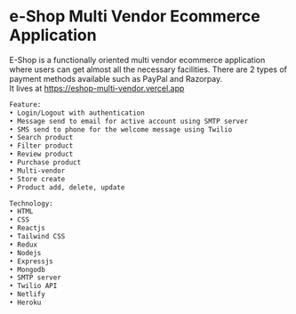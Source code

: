 # e-Shop Multi Vendor Ecommerce Application

E-Shop is a functionally oriented multi vendor ecommerce application where users can get almost all the necessary facilities. There are 2 types of payment methods available such as PayPal and Razorpay.<br/> 
It lives at https://eshop-multi-vendor.vercel.app

```bash
Feature:
• Login/Logout with authentication
• Message send to email for active account using SMTP server
• SMS send to phone for the welcome message using Twilio
• Search product
• Filter product
• Review product
• Purchase product
• Multi-vendor
• Store create 
• Product add, delete, update

Technology:
• HTML
• CSS
• Reactjs
• Tailwind CSS
• Redux
• Nodejs
• Expressjs
• Mongodb
• SMTP server
• Twilio API
• Netlify
• Heroku
```